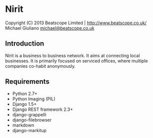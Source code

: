 Nirit
=====

Copyright (C) 2013 Beatscope Limited | http://www.beatscope.co.uk/
Michael Giuliano <michael@beatscope.co.uk>

Introduction
------------
Nirit is a business to business network. It aims at connecting local businesses. It is primarily focused on serviced offices, where multiple companies co-habit anonymously.

Requirements
------------
- Python 2.7+
- Python Imaging (PIL)
- Django 1.5+
- Django REST framework 2.3+
- django-grappelli
- django-filebrowser
- markdown
- django-markitup

